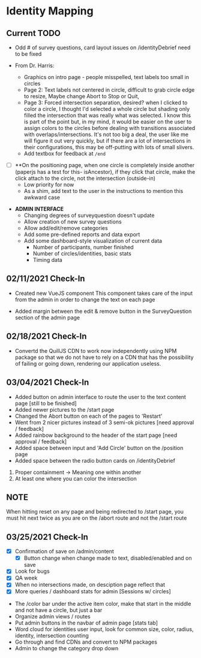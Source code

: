 # Identity Mapping

## Current TODO

-   Odd # of survey questions, card layout issues on /identityDebrief need to be fixed

-   From Dr. Harris:
    -   Graphics on intro page - people misspelled, text labels too small in circles
    -   Page 2: Text labels not centered in circle, difficult to grab circle edge to resize, Maybe change Abort to Stop or Quit,
    -   Page 3: Forced intersection separation, desired? when I clicked to color a circle, I thought I'd selected a whole circle but shading only filled the intersection that was really what was selected. I know this is part of the point but, in my mind, it would be easier on the user to assign colors to the circles before dealing with transitions associated with overlaps/intersections. It's not too big a deal, the user like me will figure it out very quickly, but if there are a lot of intersections in their configurations, this may be off-putting with lots of small slivers.
    -   Add textbox for feedback at `/end`
-   [ ] \*\*On the positioning page, when one circle is completely inside another (paperjs has a test for this- isAncestor), if they click that circle, make the click attach to the circle, not the intersection (outside-in)
    -   Low priority for now
    -   As a shim, add text to the user in the instructions to mention this awkward case
-   **ADMIN INTERFACE**
    -   Changing degrees of surveyquestion doesn't update
    -   Allow creation of new survey questions
    -   Allow add/edit/remove categories
    -   Add some pre-defined reports and data export
    -   Add some dashboard-style visualization of current data
        -   Number of participants, number finished
        -   Number of circles/identities, basic stats
        -   Timing data

## 02/11/2021 Check-In

-   Created new VueJS component
    This component takes care of the input from the admin in order to change the text on each page

-   Added margin between the edit & remove button in the SurveyQuestion section of the admin page

## 02/18/2021 Check-In

-   Convertd the QuillJS CDN to work now independently using NPM package so that we do not have to rely on a CDN that has the possibility of failing or going down, rendering our application useless.

## 03/04/2021 Check-In

-   Added button on admin interface to route the user to the text content page [still to be finished]
-   Added newer pictures to the /start page
-   Changed the Abort button on each of the pages to 'Restart'
-   Went from 2 nicer pictures instead of 3 semi-ok pictures [need approval / feedback]
-   Added rainbow background to the header of the start page [need approval / feedback]
-   Added space between input and 'Add Circle' button on the /position page
-   Added space between the radio button cards on /identityDebrief

1. Proper containment -> Meaning one within another
2. At least one where you can color the intersection

## NOTE

When hitting reset on any page and being redirected to /start page, you must hit next twice as you are on the /abort route and not the /start route

## 03/25/2021 Check-In 

- [x] Confirmation of save on /admin/content
    - [x] Button change when change made to text, disabled/enabled and on save
- [x] Look for bugs
- [x] QA week
- [x] When no intersections made, on desciption page reflect that
- [x] More queries / dashboard stats for admin [Sessions w/ circles]

- The /color bar under the active item color, make that start in the middle and not have a circle, but just a bar
- Organize admin views / routes
- Put admin buttons in the navbar of admin page [stats tab]
- Word cloud for identities user input, look for common size, color, radius, identity, intersection counting
- Go through and find CDNs and convert to NPM packages
- Admin to change the category drop down
